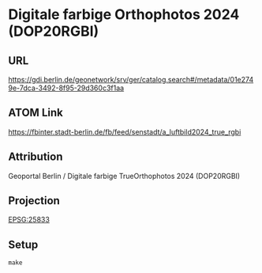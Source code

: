 Digitale farbige Orthophotos 2024 (DOP20RGBI)
=============================================

URL
---

https://gdi.berlin.de/geonetwork/srv/ger/catalog.search#/metadata/01e2749e-7dca-3492-8f95-29d360c3f1aa


ATOM Link
---------

https://fbinter.stadt-berlin.de/fb/feed/senstadt/a_luftbild2024_true_rgbi

Attribution
-----------

Geoportal Berlin / Digitale farbige TrueOrthophotos 2024 (DOP20RGBI)

Projection
----------

[EPSG:25833](http://spatialreference.org/ref/epsg/25833/)

Setup
-----

```
make
```

